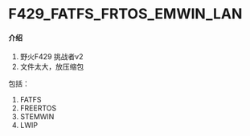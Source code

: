 # F429_FATFS_FRTOS_EMWIN_LAN

#### 介绍
1. 野火F429 挑战者v2 
2. 文件太大，放压缩包

包括：
1. FATFS
2. FREERTOS
3. STEMWIN
4. LWIP